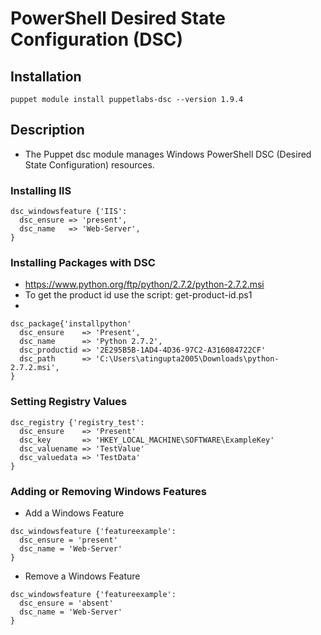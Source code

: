 # PowerShell Desired State Configuration (DSC)
## Installation
```
puppet module install puppetlabs-dsc --version 1.9.4
```

## Description
 - The Puppet dsc module manages Windows PowerShell DSC (Desired State Configuration) resources.

### Installing IIS
```
dsc_windowsfeature {'IIS':
  dsc_ensure => 'present',
  dsc_name   => 'Web-Server',
}
```

### Installing Packages with DSC
 - https://www.python.org/ftp/python/2.7.2/python-2.7.2.msi
 - To get the product id use the script: get-product-id.ps1
 - 
```
dsc_package{'installpython'
  dsc_ensure    => 'Present',
  dsc_name      => 'Python 2.7.2',
  dsc_productid => '2E295B5B-1AD4-4D36-97C2-A316084722CF'
  dsc_path      => 'C:\Users\atingupta2005\Downloads\python-2.7.2.msi',
}

```

### Setting Registry Values
```
dsc_registry {'registry_test':
  dsc_ensure    => 'Present'
  dsc_key       => 'HKEY_LOCAL_MACHINE\SOFTWARE\ExampleKey'
  dsc_valuename => 'TestValue'
  dsc_valuedata => 'TestData'
}
```

### Adding or Removing Windows Features
 - Add a Windows Feature
```
dsc_windowsfeature {'featureexample':
  dsc_ensure = 'present'
  dsc_name = 'Web-Server'
}
```

 - Remove a Windows Feature
```
dsc_windowsfeature {'featureexample':
  dsc_ensure = 'absent'
  dsc_name = 'Web-Server'
}
```


